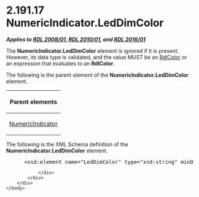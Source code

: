 <html dir="LTR" xmlns:mshelp="http://msdn.microsoft.com/mshelp" xmlns:ddue="http://ddue.schemas.microsoft.com/authoring/2003/5" xmlns:xlink="http://www.w3.org/1999/xlink" xmlns:tool="http://www.microsoft.com/tooltip">
    <head>
        <meta http-equiv="Content-Type" content="text/html; CHARSET=utf-8"></meta>
        <meta name="save" content="history"></meta>
        <title>2.191.17 NumericIndicator.LedDimColor</title>
        <xml>
            <mshelp:toctitle title="2.191.17 NumericIndicator.LedDimColor"></mshelp:toctitle>
            <mshelp:rltitle title="[MS-RDL]: NumericIndicator.LedDimColor"></mshelp:rltitle>
            <mshelp:keyword index="A" term="0afd081f-7143-4cca-952e-bb2615693315"></mshelp:keyword>
            <mshelp:attr name="DCSext.ContentType" value="open specification"></mshelp:attr>
            <mshelp:attr name="AssetID" value="0afd081f-7143-4cca-952e-bb2615693315"></mshelp:attr>
            <mshelp:attr name="TopicType" value="kbRef"></mshelp:attr>
            <mshelp:attr name="DCSext.Title" value="[MS-RDL]: NumericIndicator.LedDimColor" />
        </xml>
    </head>
    <body>
        <div id="header">
            <h1 class="heading">2.191.17 NumericIndicator.LedDimColor</h1>
        </div>
        <div id="mainSection">
            <div id="mainBody">
                <div id="allHistory" class="saveHistory"></div>
                <div id="sectionSection0" class="section" name="collapseableSection">
                    

<p><b><i>Applies to </i></b><a href="1e855f94-4617-47e4-b89e-0856c6cb420f.htm"><b><i>RDL 2008/01</i></b></a><b><i>,
</i></b><a href="3428e690-a348-4ec7-8a6a-8efb42d2cdee.htm"><b><i>RDL 2010/01</i></b></a><b><i>,
and </i></b><a href="52ce3983-2bfc-4e72-9359-42aaf5fe4509.htm"><b><i>RDL 2016/01</i></b></a></p>

<p>The <b>NumericIndicator.LedDimColor</b> element is ignored
if it is present. However, its data type is validated, and the value MUST be an
<a href="b302c6a5-6023-42b1-95ed-bafcdc4b5714.htm">RdlColor</a> or an
expression that evaluates to an <b>RdlColor</b>.</p>

<p>The following is the parent element of the <b>NumericIndicator.LedDimColor</b>
element.</p>

<table>
 <thead>
  <tr>
   <th>
   <p>Parent elements</p>
   </th>
  </tr>
 </thead>
 <tr>
  <td>
  <p><a href="c5c791ef-1846-44ce-98ee-458cb4611d5d.htm">NumericIndicator</a></p>
  </td>
 </tr>
</table>

<p>The following is the XML Schema definition of the <b>NumericIndicator.LedDimColor</b>
element.</p>

<dl>
<dd>
<div><pre> &lt;xsd:element name=&quot;LedDimColor&quot; type=&quot;xsd:string&quot; minOccurs=&quot;0&quot; /&gt;
</pre></div>
</dd></dl>


                </div>
            </div>
        </div>
    </body>
</html>